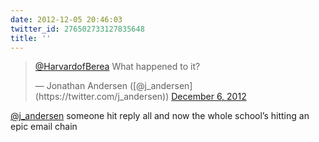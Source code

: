```yaml
---
date: 2012-12-05 20:46:03
twitter_id: 276502733127835648
title: ''
---
```


<blockquote class="twitter-tweet"><p lang="en" dir="ltr"><a href="https://twitter.com/HarvardofBerea?ref_src=twsrc%5Etfw">@HarvardofBerea</a> What happened to it?</p>&mdash; Jonathan Andersen ([@j_andersen](https://twitter.com/j_andersen)) <a href="https://twitter.com/j_andersen/status/276497242301534209?ref_src=twsrc%5Etfw">December 6, 2012</a></blockquote>
<script async src="https://platform.twitter.com/widgets.js" charset="utf-8"></script>

[@j_andersen](https://twitter.com/j_andersen) someone hit reply all and now the whole school’s hitting an epic email chain
